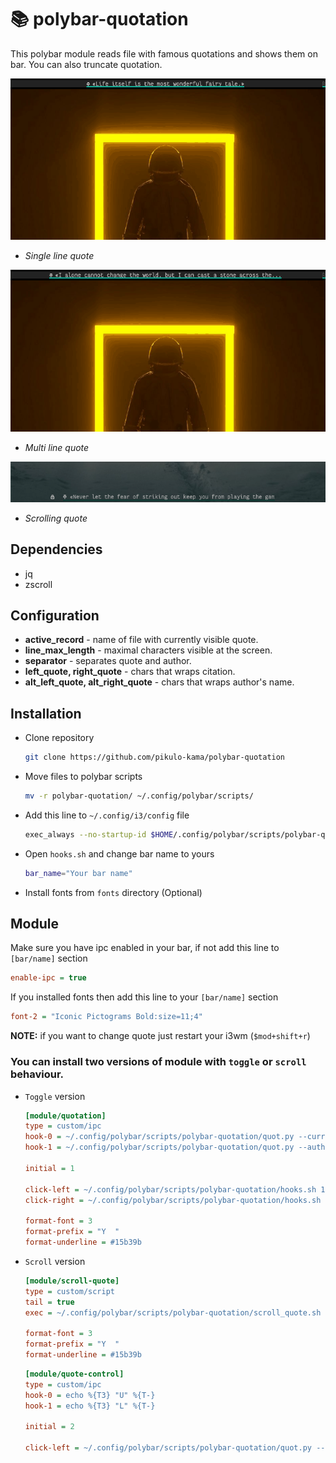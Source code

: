 # 📚 polybar-quotation

This polybar module reads file with famous quotations and shows them on bar.
You can also truncate quotation.


![](screenshots/single.gif)  
- *Single line quote*  

![](screenshots/multi.gif)  
- *Multi line quote*  

![](screenshots/scroll-quote.gif)  
- *Scrolling quote*  


## Dependencies

- jq
- zscroll

## Configuration

- **active_record** - name of file with currently visible quote.
- **line_max_length** - maximal characters visible at the screen.
- **separator** - separates quote and author.
- **left_quote, right_quote** - chars that wraps citation. 
- **alt_left_quote, alt_right_quote** - chars that wraps author's name.

## Installation

- Clone repository
  ```sh
  git clone https://github.com/pikulo-kama/polybar-quotation
  ```
- Move files to polybar scripts
  ```sh
  mv -r polybar-quotation/ ~/.config/polybar/scripts/
  ```
- Add this line to ```~/.config/i3/config``` file
  ```sh
  exec_always --no-startup-id $HOME/.config/polybar/scripts/polybar-quotation/quot.py --random 
  ```
- Open ```hooks.sh``` and change bar name to yours
  ```sh
  bar_name="Your bar name"
  ```
 - Install fonts from ```fonts``` directory (Optional)
 
## Module


  Make sure you have ipc enabled in your bar, if not add this line to ```[bar/name]``` section
  ```ini 
  enable-ipc = true
  ```
  
  If you installed fonts then add this line to your ```[bar/name]``` section
  ```ini 
  font-2 = "Iconic Pictograms Bold:size=11;4"
  ```
  
  **NOTE:** if you want to change quote just restart your i3wm (```$mod+shift+r```)  
  

### You can install two versions of module with ```toggle``` or ```scroll``` behaviour. 
- ```Toggle``` version

  ```ini
  [module/quotation]
  type = custom/ipc
  hook-0 = ~/.config/polybar/scripts/polybar-quotation/quot.py --current-line
  hook-1 = ~/.config/polybar/scripts/polybar-quotation/quot.py --author

  initial = 1

  click-left = ~/.config/polybar/scripts/polybar-quotation/hooks.sh 1
  click-right = ~/.config/polybar/scripts/polybar-quotation/hooks.sh 2

  format-font = 3
  format-prefix = "Y  "
  format-underline = #15b39b

- ```Scroll``` version
  ```ini
  [module/scroll-quote]
  type = custom/script
  tail = true
  exec = ~/.config/polybar/scripts/polybar-quotation/scroll_quote.sh

  format-font = 3
  format-prefix = "Y  "
  format-underline = #15b39b
  ```

  ```ini
  [module/quote-control]
  type = custom/ipc
  hook-0 = echo %{T3} "U" %{T-}
  hook-1 = echo %{T3} "L" %{T-}

  initial = 2

  click-left = ~/.config/polybar/scripts/polybar-quotation/quot.py --swap
  ```
  
  
